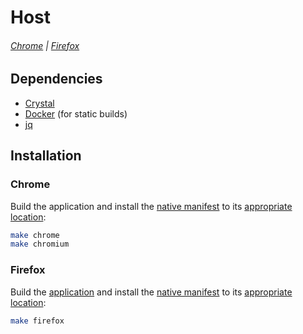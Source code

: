 # Host

###### [Chrome](#chrome) | [Firefox](#firefox)

## Dependencies

- [Crystal]
- [Docker] (for static builds)
- [jq]

## Installation

### Chrome

Build the application and install the [native manifest][Native messaging host] to its [appropriate location][Native messaging host location]:

``` sh
make chrome
make chromium
```

### Firefox

Build the [application](host) and install the [native manifest][Firefox – Native manifests] to its [appropriate location][Firefox – Native manifest location]:

``` sh
make firefox
```

[Crystal]: https://crystal-lang.org
[Docker]: https://docker.com
[jq]: https://stedolan.github.io/jq/
[Native messaging host]: https://developer.chrome.com/extensions/nativeMessaging#native-messaging-host
[Native messaging host location]: https://developer.chrome.com/extensions/nativeMessaging#native-messaging-host-location
[Firefox – Native manifests]: https://developer.mozilla.org/en-US/docs/Mozilla/Add-ons/WebExtensions/Native_manifests
[Firefox – Native manifest location]: https://developer.mozilla.org/en-US/docs/Mozilla/Add-ons/WebExtensions/Native_manifests#Manifest_location
